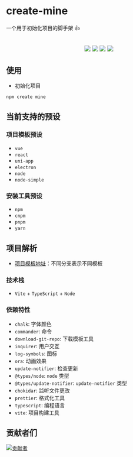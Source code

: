 # create-mine

一个用于初始化项目的脚手架 👍

<h2 align="center">
  <a href="https://www.npmjs.com/package/create-mine"><img src="https://img.shields.io/npm/v/create-mine.svg?logo=npm" /></a>
  <a href="https://www.npmjs.com/package/create-mine"><img src="https://img.shields.io/npm/dt/create-mine?logo=Markdown" /></a>
  <a href="https://www.npmjs.com/package/create-mine"><img src="https://packagephobia.com/badge?p=create-mine" /></a>
  <a href="https://github.com/biaov/create-mine/blob/main/LICENSE"><img src="https://img.shields.io/badge/license-MIT-green?logo=Unlicense" /></a>
</h2>

## 使用

- 初始化项目

```Basic
npm create mine
```

## 当前支持的预设

### 项目模板预设

- `vue`
- `react`
- `uni-app`
- `electron`
- `node`
- `node-simple`

### 安装工具预设

- `npm`
- `cnpm`
- `pnpm`
- `yarn`

## 项目解析

- [项目模板地址](https://github.com/biaov/project-template)：不同分支表示不同模板

### 技术栈

- `Vite` + `TypeScript` + `Node`

### 依赖特性

- `chalk`: 字体颜色
- `commander`: 命令
- `download-git-repo`: 下载模板工具
- `inquirer`: 用户交互
- `log-symbols`: 图标
- `ora`: 动画效果
- `update-notifier`: 检查更新
- `@types/node`: `node` 类型
- `@types/update-notifier`: `update-notifier` 类型
- `chokidar`: 监听文件更改
- `prettier`: 格式化工具
- `typescript`: 编程语言
- `vite`: 项目构建工具

## 贡献者们

[![贡献者](https://contrib.rocks/image?repo=biaov/create-mine)](https://github.com/biaov/create-mine/graphs/contributors)
